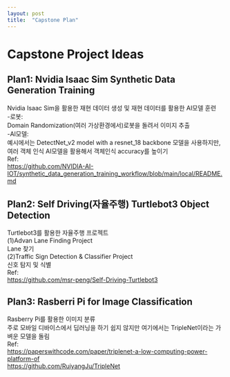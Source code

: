 ```yaml
---
layout: post
title:  "Capstone Plan"
---
```


# Capstone Project Ideas
## Plan1: Nvidia Isaac Sim Synthetic Data Generation Training 
Nvidia Isaac Sim을 활용한 재현 데이터 생성 및 재현 데이터를 활용한 AI모델 훈련 <br/>
-로봇: <br/>
Domain Randomization(여러 가상환경에서)로봇을 돌려서 이미지 추출 <br/>
-AI모델: <br/>
예시에서는 DetectNet_v2 model with a resnet_18 backbone 모델을 사용하지만, 여러 객체 인식 AI모델을 활용해서 객체인식 accuracy를 높이기 <br/>
Ref: <br/>
https://github.com/NVIDIA-AI-IOT/synthetic_data_generation_training_workflow/blob/main/local/README.md <br/>

## Plan2: Self Driving(자율주행) Turtlebot3 Object Detection
Turtlebot3를 활용한 자율주행 프로젝트 <br/>
(1)Advan Lane Finding Project <br/>
Lane 찾기 <br/>
(2)Traffic Sign Detection & Classifier Project <br/>
신호 탐지 및 식별 <br/>
Ref: <br/>
https://github.com/msr-peng/Self-Driving-Turtlebot3 <br/>

## Plan3: Rasberri Pi for Image Classification 
Rasberry Pi를 활용한 이미지 분류 <br/>
주로 모바일 디바이스에서 딥러닝을 하기 쉽지 않지만 여기에서는 TripleNet이라는 가벼운 모델을 돌림 <br/>
Ref: <br/>
https://paperswithcode.com/paper/triplenet-a-low-computing-power-platform-of <br/>
https://github.com/RuiyangJu/TripleNet <br/>
